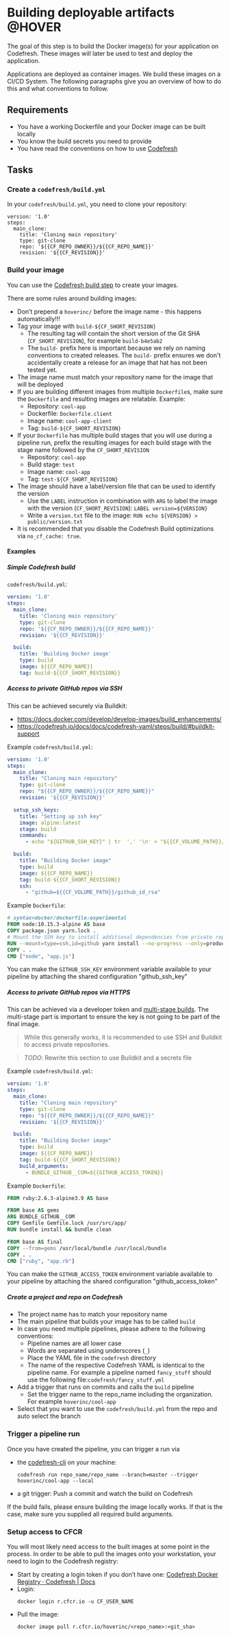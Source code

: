# Building deployable artifacts @HOVER
The goal of this step is to build the Docker image(s) for your application on Codefresh. These images will later be used to test and deploy the application.

Applications are deployed as container images. We build these images on a CI/CD System. The following paragraphs give you an overview of how to do this and what conventions to follow.

## Requirements
* You have a working Dockerfile and your Docker image can be built locally
* You know the build secrets you need to provide
* You have read the conventions on how to use [Codefresh](/conventions/codefresh)

## Tasks
### Create a `codefresh/build.yml`
In your `codefresh/build.yml`, you need to clone your repository:
```
version: '1.0'
steps:
  main_clone:
    title: 'Cloning main repository'
    type: git-clone
    repo: '${{CF_REPO_OWNER}}/${{CF_REPO_NAME}}'
    revision: '${{CF_REVISION}}'
```

### Build your image
You can use the [Codefresh build step](https://codefresh.io/docs/docs/codefresh-yaml/steps/build/) to create your images.

There are some rules around building images:
* Don’t prepend a `hoverinc/`  before the image name - this happens automatically!!!
* Tag your image with `build-${CF_SHORT_REVISION}`
  * The resulting tag will contain the short version of the Git SHA (`CF_SHORT_REVISION`), for example `build-b4e5ab2`
  * The `build-` prefix here is important because we rely on naming conventions to created releases. The `build-` prefix ensures we don't accidentally create a release for an image that hat has not been tested yet.
* The image name must match your repository name for the image that will be deployed
* If you are building different images from multiple `Dockerfile`s, make sure the `Dockerfile` and resulting images are relatable. Example:
  * Repository: `cool-app`
  * Dockerfile: `Dockerfile.client`
  * Image name: `cool-app-client`
  * Tag: `build-${CF_SHORT_REVISION}`
* If your `Dockerfile` has multiple build stages that you will use during a pipeline run, prefix the resulting images for each build stage with the stage name followed by the `CF_SHORT_REVISION`
  * Repository: `cool-app`
  * Build stage: `test`
  * Image name: `cool-app`
  * Tag: `test-${CF_SHORT_REVISION}`
* The image should have a label/version file that can be used to identify the version
  * Use the `LABEL` instruction in combination with `ARG` to label the image with the version (`CF_SHORT_REVISION`): `LABEL version=${VERSION}`
  * Write a `version.txt` file to the image: `RUN echo ${VERSION} > public/version.txt`
* It is recommended that you disable the Codefresh Build optimizations via `no_cf_cache: true`.

#### Examples

##### Simple Codefresh build
`codefresh/build.yml`:
```yaml
version: '1.0'
steps:
  main_clone:
    title: 'Cloning main repository'
    type: git-clone
    repo: '${{CF_REPO_OWNER}}/${{CF_REPO_NAME}}'
    revision: '${{CF_REVISION}}'

  build:
    title: 'Building Docker image'
    type: build
    image: ${{CF_REPO_NAME}}
    tag: build-${{CF_SHORT_REVISION}}
````

##### Access to private GitHub repos via SSH
This can be achieved securely via Buildkit:
* https://docs.docker.com/develop/develop-images/build_enhancements/
* https://codefresh.io/docs/docs/codefresh-yaml/steps/build/#buildkit-support

Example `codefresh/build.yml`:
```yaml
version: '1.0'
steps:
  main_clone:
    title: "Cloning main repository"
    type: git-clone
    repo: "${{CF_REPO_OWNER}}/${{CF_REPO_NAME}}"
    revision: '${{CF_REVISION}}'

  setup_ssh_keys:
    title: "Setting up ssh key"
    image: alpine:latest
    stage: build
    commands:
      - echo "${GITHUB_SSH_KEY}" | tr  ',' '\n' > "${{CF_VOLUME_PATH}}/github_id_rsa"

  build:
    title: "Building Docker image"
    type: build
    image: ${{CF_REPO_NAME}}
    tag: build-${{CF_SHORT_REVISION}}
    ssh:
      - "github=${{CF_VOLUME_PATH}}/github_id_rsa"
```

Example `Dockerfile`:
```dockerfile
# syntax=docker/dockerfile:experimental
FROM node:10.15.3-alpine AS base
COPY package.json yarn.lock .
# Mount the SSH key to install additional dependencies from private repos
RUN --mount=type=ssh,id=github yarn install --no-progress --only=production
COPY . .
CMD ["node", "app.js"]
```

You can make the `GITHUB_SSH_KEY` environment variable available to your pipeline by attaching the shared configuration "github_ssh_key"

##### Access to private GitHub repos via HTTPS
This can be achieved via a developer token and [multi-stage builds](https://docs.docker.com/develop/develop-images/multistage-build/). The multi-stage part is important to ensure the key is not going to be part of the final image.

> While this generally works, it is recommended to use SSH and Buildkit to access private repositories.

> *TODO*: Rewrite this section to use Buildkit and a secrets file

Example `codefresh/build.yml`:
```yaml
version: '1.0'
steps:
  main_clone:
    title: "Cloning main repository"
    type: git-clone
    repo: "${{CF_REPO_OWNER}}/${{CF_REPO_NAME}}"
    revision: '${{CF_REVISION}}'

  build:
    title: "Building Docker image"
    type: build
    image: ${{CF_REPO_NAME}}
    tag: build-${{CF_SHORT_REVISION}}
    build_arguments:
      - BUNDLE_GITHUB__COM=${{GITHUB_ACCESS_TOKEN}}
```

Example `Dockerfile`:
```dockerfile
FROM ruby:2.6.3-alpine3.9 AS base

FROM base AS gems
ARG BUNDLE_GITHUB__COM
COPY Gemfile Gemfile.lock /usr/src/app/
RUN bundle install && bundle clean

FROM base AS final
COPY --from=gems /usr/local/bundle /usr/local/bundle
COPY . .
CMD ["ruby", "app.rb"]
```

You can make the `GITHUB_ACCESS_TOKEN` environment variable available to your pipeline by attaching the shared configuration "github_access_token"

##### Create a project and repo on Codefresh
* The project name has to match your repository name
* The main pipeline that builds your image has to be called `build`
* In case you need multiple pipelines, please adhere to the following conventions:
  * Pipeline names are all lower case
  * Words are separated using underscores (`_`)
  * Place the YAML file in the `codefresh` directory
  * The name of the respective Codefresh YAML is identical to the pipeline name. For example a pipeline named `fancy_stuff` should use the following file:`codefresh/fancy_stuff.yml`
* Add a trigger that runs on commits and calls the `build` pipeline
  * Set the trigger name to the repo_name including the organization. For example `hoverinc/cool-app`
* Select that you want to use the `codefresh/build.yml` from the repo and auto select the branch

### Trigger a pipeline run
Once you have created the pipeline, you can trigger a run via
* the [codefresh-cli](https://codefresh-io.github.io/cli/installation/) on your machine:
  ```
  codefresh run repo_name/repo_name --branch=master --trigger hoverinc/cool-app --local
  ```
* a git trigger: Push a commit and watch the build on Codefresh

If the build fails, please ensure building the image locally works. If that is the case, make sure you supplied all required build arguments.

### Setup access to CFCR
You will most likely need access to the built images at some point in the process. In order to be able to pull the images onto your workstation, your need to login to the Codefresh registry:
* Start by creating a login token if you don’t have one: [Codefresh Docker Registry · Codefresh | Docs](https://codefresh.io/docs/docs/docker-registries/codefresh-registry/)
* Login:
  ```
  docker login r.cfcr.io -u CF_USER_NAME
  ```
* Pull the image:
  ```
  docker image pull r.cfcr.io/hoverinc/<repo_name>:<git_sha>
  ```

